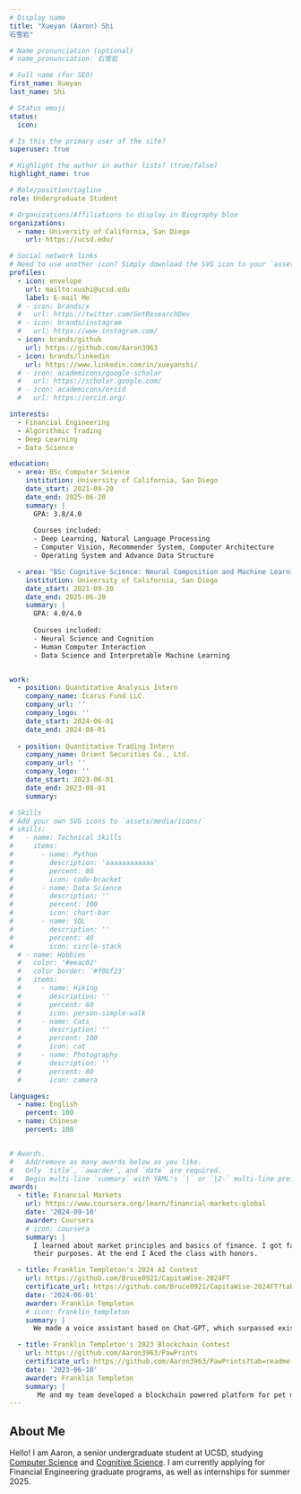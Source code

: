 ```yaml
---
# Display name
title: "Xueyan (Aaron) Shi
石雪岩"

# Name pronunciation (optional)
# name_pronunciation: 石雪岩

# Full name (for SEO)
first_name: Xueyan
last_name: Shi

# Status emoji
status:
  icon: 

# Is this the primary user of the site?
superuser: true

# Highlight the author in author lists? (true/false)
highlight_name: true

# Role/position/tagline
role: Undergraduate Student

# Organizations/Affiliations to display in Biography blox
organizations:
  - name: University of California, San Diego
    url: https://ucsd.edu/

# Social network links
# Need to use another icon? Simply download the SVG icon to your `assets/media/icons/` folder.
profiles:
  - icon: envelope
    url: mailto:xushi@ucsd.edu
    label: E-mail Me
  # - icon: brands/x
  #   url: https://twitter.com/GetResearchDev
  # - icon: brands/instagram
  #   url: https://www.instagram.com/
  - icon: brands/github
    url: https://github.com/Aaron3963
  - icon: brands/linkedin
    url: https://www.linkedin.com/in/xueyanshi/
  # - icon: academicons/google-scholar
  #   url: https://scholar.google.com/
  # - icon: academicons/orcid
  #   url: https://orcid.org/

interests:
  - Financial Engineering
  - Algorithmic Trading
  - Deep Learning
  - Data Science

education:
  - area: BSc Computer Science
    institution: University of California, San Diego
    date_start: 2021-09-20
    date_end: 2025-06-20
    summary: |
      GPA: 3.8/4.0
      
      Courses included:
      - Deep Learning, Natural Language Processing
      - Computer Vision, Recommender System, Computer Architecture
      - Operating System and Advance Data Structure

  - area: "BSc Cognitive Science: Neural Composition and Machine Learning"
    institution: University of California, San Diego
    date_start: 2021-09-20
    date_end: 2025-06-20
    summary: |
      GPA: 4.0/4.0
      
      Courses included:
      - Neural Science and Cognition
      - Human Computer Interaction
      - Data Science and Interpretable Machine Learning


work:
  - position: Quantitative Analysis Intern
    company_name: Icarus Fund LLC.
    company_url: ''
    company_logo: ''
    date_start: 2024-06-01
    date_end: 2024-08-01
    
  - position: Quantitative Trading Intern
    company_name: Orient Securities Co., Ltd.
    company_url: ''
    company_logo: ''
    date_start: 2023-06-01
    date_end: 2023-08-01
    summary: 

# Skills
# Add your own SVG icons to `assets/media/icons/`
# skills:
#   - name: Technical Skills
#     items:
#       - name: Python
#         description: 'aaaaaaaaaaaa'
#         percent: 80
#         icon: code-bracket
#       - name: Data Science
#         description: ''
#         percent: 100
#         icon: chart-bar
#       - name: SQL
#         description: ''
#         percent: 40
#         icon: circle-stack
  # - name: Hobbies
  #   color: '#eeac02'
  #   color_border: '#f0bf23'
  #   items:
  #     - name: Hiking
  #       description: ''
  #       percent: 60
  #       icon: person-simple-walk
  #     - name: Cats
  #       description: ''
  #       percent: 100
  #       icon: cat
  #     - name: Photography
  #       description: ''
  #       percent: 80
  #       icon: camera

languages:
  - name: English
    percent: 100
  - name: Chinese
    percent: 100


# Awards.
#   Add/remove as many awards below as you like.
#   Only `title`, `awarder`, and `date` are required.
#   Begin multi-line `summary` with YAML's `|` or `|2-` multi-line prefix and indent 2 spaces below.
awards:
  - title: Financial Markets
    url: https://www.coursera.org/learn/financial-markets-global
    date: '2024-09-10'
    awarder: Coursera
    # icon: coursera
    summary: |
      I learned about market principles and basics of finance. I got familiar with different kinds of financial products and 
      their purposes. At the end I Aced the class with honors.

  - title: Franklin Templeton's 2024 AI Contest
    url: https://github.com/Bruce0921/CapitaWise-2024FT
    certificate_url: https://github.com/Bruce0921/CapitaWise-2024FT?tab=readme-ov-file#capitawise---ai-driven-customer-service-chatbot-for-chase-bank
    date: '2024-06-01'
    awarder: Franklin Templeton
    # icon: franklin_templeton
    summary: |
      We made a voice assistant based on Chat-GPT, which surpassed existing products used in commercial banks. Our assistant is able to guide users through the application or website based on their request, while give feedback or alter task during instructions. We won second place with a reward of $7000.

  - title: Franklin Templeton's 2023 Blockchain Contest
    url: https://github.com/Aaron3963/PawPrints
    certificate_url: https://github.com/Aaron3963/PawPrints?tab=readme-ov-file#congratulations
    date: '2023-06-10'
    awarder: Franklin Templeton
    summary: |
       Me and my team developed a blockchain powered platform for pet medical record tracking and sharing, ultimately securing first place and winning $15000 in Franklin Templeton’s 2023 Blockchain Contest. 
---
```


## About Me

Hello! I am Aaron, a senior undergraduate student at UCSD, studying [Computer Science](https://cse.ucsd.edu/) and [Cognitive Science](https://cogsci.ucsd.edu/). I am currently applying for Financial Engineering graduate programs, as well as internships for summer 2025.
